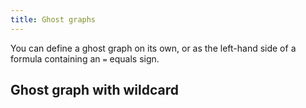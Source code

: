 ```yaml
---
title: Ghost graphs
---
```


You can define a ghost graph on its own, or as the left-hand side of a formula containing an `=` equals sign.

## Ghost graph with wildcard
